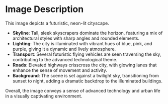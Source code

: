 # Image Description

This image depicts a futuristic, neon-lit cityscape. 

- **Skyline**: Tall, sleek skyscrapers dominate the horizon, featuring a mix of architectural styles with sharp angles and rounded elements. 
- **Lighting**: The city is illuminated with vibrant hues of blue, pink, and purple, giving it a dynamic and lively atmosphere.
- **Transport**: Several futuristic flying vehicles are seen traversing the sky, contributing to the advanced technological theme.
- **Roads**: Elevated highways crisscross the city, with glowing lanes that enhance the sense of movement and activity.
- **Background**: The scene is set against a twilight sky, transitioning from sunset to night, adding a dramatic backdrop to the illuminated buildings. 

Overall, the image conveys a sense of advanced technology and urban life in a visually captivating environment.
